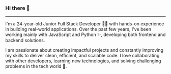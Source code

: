 


### Hi there 👋

---
I'm a 24-year-old Junior Full Stack Developer 🧑‍💻 with hands-on experience in building real-world applications. Over the past few years, I've been working mainly with JavaScript and Python ✨, developing both frontend and backend solutions.

I am passionate about creating impactful projects and constantly improving my skills to deliver clean, efficient, and scalable code. I love collaborating with other developers, learning new technologies, and solving challenging problems in the tech world 🚀.
